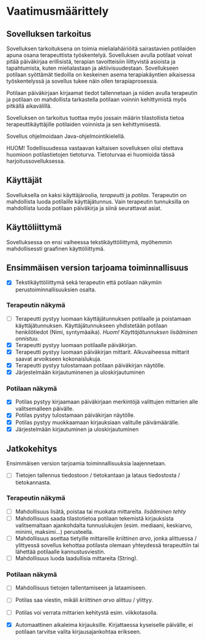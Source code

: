 # Vaatimusmäärittely

## Sovelluksen tarkoitus
Sovelluksen tarkoituksena on toimia mielialahäiriöitä sairastavien potilaiden apuna osana terapeuttista työskentelyä. Sovelluksen avulla potilaat voivat pitää päiväkirjaa erillisistä, terapian tavoitteisiin liittyvistä asioista ja tapahtumista, kuten mielialastaan ja aktiivisuudestaan. Sovellukseen potilaan syöttämät tiedoilla on keskeinen asema terapiakäyntien aikaisessa työskentelyssä ja sovellus tukee näin ollen terapiaprosessia. 

Potilaan päiväkirjaan kirjaamat tiedot tallennetaan ja niiden avulla terapeutin ja potilaan on mahdollista tarkastella potilaan voinnin kehittymistä myös pitkällä aikavälillä.

Sovelluksen on tarkoitus tuottaa myös jossain määrin tilastollista tietoa terapeuttikäyttäjille potilaiden voinnista ja sen kehittymisestä.

Sovellus ohjelmoidaan Java-ohjelmointikielellä.

HUOM! Todellisuudessa vastaavan kaltaisen sovelluksen olisi otettava huomioon potilastietojen tietoturva. Tietoturvaa ei huomioida tässä harjoitussovelluksessa.

## Käyttäjät
Sovelluksella on kaksi käyttäjäroolia, *terapeutti* ja *potilas*. Terapeutin on mahdollista luoda potilaille käyttäjätunnus. Vain terapeutin tunnuksilla on mahdollista luoda potilaan päiväkirja ja siinä seurattavat asiat.

## Käyttöliittymä
Sovelluksessa on ensi vaiheessa tekstikäyttöliittymä, myöhemmin mahdollisessti graafinen käyttöliittymä. 

## Ensimmäisen version tarjoama toiminnallisuus
- [x] Tekstikäyttöliittymä sekä terapeutin että potilaan näkymiin perustoiminnallisuuksien osalta.

### Terapeutin näkymä
- [ ] Terapeutti pystyy luomaan käyttäjätunnuksen potilaalle ja poistamaan käyttäjätunnuksen. Käyttäjätunnukseen yhdistetään potilaan henkilötiedot (Nimi, syntymäaika). *Huom! Käyttäjätunnuksen lisääminen onnistuu.* 
- [x] Terapeutti pystyy luomaan potilaalle päiväkirjan. 
- [x] Terapeutti pystyy luomaan päiväkirjan mittarit. Alkuvaiheessa mittarit saavat arvoikseen kokonaislukuja. 
- [x] Terapeutti pystyy tulostamaan potilaan päiväkirjan näytölle. 
- [x] Järjestelmään kirjautuminenen ja uloskirjautuminen 

### Potilaan näkymä
- [x] Potilas pystyy kirjaamaan päiväkirjaan merkintöjä valittujen mittarien alle valitsemalleen päivälle.
- [x] Potilas pystyy tulostamaan päiväkirjan näytölle. 
- [x] Potilas pystyy muokkaamaan kirjauksiaan valitulle päivämäärälle.
- [x] Järjestelmään kirjautuminen ja uloskirjautuminen 

## Jatkokehitys
Ensimmäisen version tarjoamia toiminnallisuuksia laajennetaan. 
- [ ] Tietojen tallennus tiedostoon / tietokantaan ja lataus tiedostosta / tietokannasta.
### Terapeutin näkymä
- [ ] Mahdollisuus lisätä, poistaa tai muokata mittareita. *lisääminen tehty*
- [ ] Mahdollisuus saada tilastotietoa potilaan tekemistä kirjauksista valitsemaltaan ajankohdalta tunnuslukujen (esim. mediaani, keskiarvo, minimi, maksimi...) perusteella.
- [ ] Mahdollisuus asettaa tietyille mittareille *kriittinen arvo*, jonka alittuessa / ylittyessä sovellus kehottaa potilasta olemaan yhteydessä terapeuttiin tai lähettää potilaalle kannustusviestin.
- [ ] Mahdollisuus luoda laadullisia mittareita (String).
### Potilaan näkymä
- [ ] Mahdollisuus tietojen tallentamiseen ja lataamiseen.
- [ ] Potilas saa viestin, mikäli *kriittinen arvo* alittuu / ylittyy.
- [ ] Potilas voi verrata mittarien kehitystä esim. viikkotasolla.
- [x] Automaattinen aikaleima kirjauksille. Kirjattaessa kyseiselle päivälle, ei potilaan tarvitse valita kirjausajankohtaa erikseen. 

